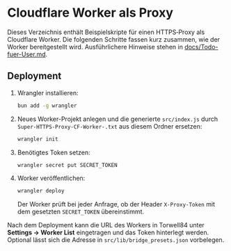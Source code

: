 # Cloudflare Worker als Proxy

Dieses Verzeichnis enthält Beispielskripte für einen HTTPS‑Proxy als Cloudflare Worker. Die folgenden Schritte fassen kurz zusammen, wie der Worker bereitgestellt wird. Ausführlichere Hinweise stehen in [docs/Todo-fuer-User.md](../docs/Todo-fuer-User.md).

## Deployment

1. Wrangler installieren:
   ```bash
   bun add -g wrangler
   ```
2. Neues Worker-Projekt anlegen und die generierte `src/index.js` durch `Super-HTTPS-Proxy-CF-Worker-.txt` aus diesem Ordner ersetzen:
   ```bash
   wrangler init
   ```
3. Benötigtes Token setzen:
   ```bash
   wrangler secret put SECRET_TOKEN
   ```
4. Worker veröffentlichen:
   ```bash
   wrangler deploy
   ```
   Der Worker prüft bei jeder Anfrage, ob der Header `X-Proxy-Token` mit dem gesetzten `SECRET_TOKEN` übereinstimmt.

Nach dem Deployment kann die URL des Workers in Torwell84 unter **Settings → Worker List** eingetragen und das Token hinterlegt werden. Optional lässt sich die Adresse in `src/lib/bridge_presets.json` vorbelegen.
